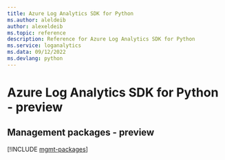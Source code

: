 ```yaml
---
title: Azure Log Analytics SDK for Python
ms.author: aleldeib
author: alexeldeib
ms.topic: reference
description: Reference for Azure Log Analytics SDK for Python
ms.service: loganalytics
ms.data: 09/12/2022
ms.devlang: python
---
```

# Azure Log Analytics SDK for Python - preview

## Management packages - preview
[!INCLUDE [mgmt-packages](log-analytics-mgmt-index.md)]